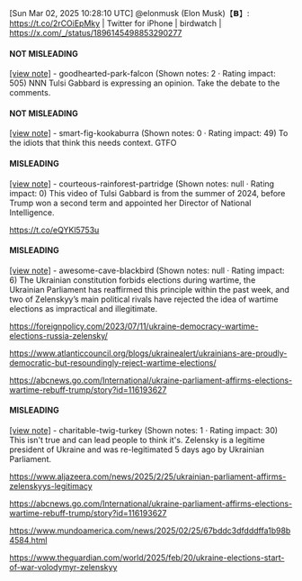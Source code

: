 [Sun Mar 02, 2025 10:28:10 UTC] @elonmusk (Elon Musk)【𝗕】: https://t.co/2rCOiEpMky | Twitter for iPhone | birdwatch | https://x.com/_/status/1896145498853290277

#### NOT MISLEADING

[[view note]](https://x.com/i/birdwatch/n/1896213398557237677) - goodhearted-park-falcon (Shown notes: 2 · Rating impact: 505)
NNN Tulsi Gabbard is expressing an opinion. Take the debate to the comments.

#### NOT MISLEADING

[[view note]](https://x.com/i/birdwatch/n/1896180980429578434) - smart-fig-kookaburra (Shown notes: 0 · Rating impact: 49)
To the idiots that think this needs context. GTFO

#### MISLEADING

[[view note]](https://x.com/i/birdwatch/n/1896156328474603614) - courteous-rainforest-partridge (Shown notes: null · Rating impact: 0)
This video of Tulsi Gabbard is from the summer of 2024, before Trump won a second term and appointed her Director of National Intelligence.

https://t.co/eQYKl5753u

#### MISLEADING

[[view note]](https://x.com/i/birdwatch/n/1896202869029650626) - awesome-cave-blackbird (Shown notes: null · Rating impact: 6)
The Ukrainian constitution forbids elections during wartime, the Ukrainian Parliament has reaffirmed this principle within the past week, and two of Zelenskyy’s main political rivals have rejected the idea of wartime elections as impractical and illegitimate.

https://foreignpolicy.com/2023/07/11/ukraine-democracy-wartime-elections-russia-zelensky/

https://www.atlanticcouncil.org/blogs/ukrainealert/ukrainians-are-proudly-democratic-but-resoundingly-reject-wartime-elections/

https://abcnews.go.com/International/ukraine-parliament-affirms-elections-wartime-rebuff-trump/story?id=116193627

#### MISLEADING

[[view note]](https://x.com/i/birdwatch/n/1896151473790021872) - charitable-twig-turkey (Shown notes: 1 · Rating impact: 30)
This isn't true and can lead people to think it's.
Zelensky is a legitime president of Ukraine and was re-legitimated 5 days ago by Ukrainian Parliament. 

https://www.aljazeera.com/news/2025/2/25/ukrainian-parliament-affirms-zelenskyys-legitimacy

https://abcnews.go.com/International/ukraine-parliament-affirms-elections-wartime-rebuff-trump/story?id=116193627

https://www.mundoamerica.com/news/2025/02/25/67bddc3dfdddffa1b98b4584.html

https://www.theguardian.com/world/2025/feb/20/ukraine-elections-start-of-war-volodymyr-zelenskyy
